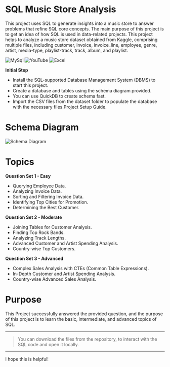 
# SQL Music Store Analysis

This project uses SQL to generate insights into a music store to answer problems that refine SQL core concepts. The main purpose of this project is to get an idea of how SQL is used in data-related projects. This project helps to analyze a music store dataset obtained from Kaggle, comprising multiple files, including customer, invoice, invoice_line, employee, genre, artist, media-type, playlist-track, track, album, and playlist. 

![MySql](https://img.shields.io/badge/MySql-black.svg?style=for-the-badge&logo=mysql&logoColor=white)
![YouTube](https://img.shields.io/badge/YouTube-%23FF0000.svg?style=for-the-badge&logo=YouTube&logoColor=white)
![Excel](https://img.shields.io/badge/Excel-darkgreen.svg?style=for-the-badge&logo=x&logoColor=white)

**Initial Step** 
* Install the SQL-supported Database Management System (DBMS) to start this project. 
* Create a database and tables using the schema diagram provided.
* You can use QuickDB to create schema fast.
* Import the CSV files from the dataset folder to populate the database with the necessary files.Project Setup Guide.



# Schema Diagram
![Schema Diagram](https://github.com/avishek09/Music-Store-Analysis/assets/75924699/993e1d5d-0ae0-4034-9e20-202a2916c84c)



# Topics

**Question Set 1 - Easy**
* Querying Employee Data.
* Analyzing Invoice Data.
* Sorting and Filtering Invoice Data.
* Identifying Top Cities for Promotion.
* Determining the Best Customer.

**Question Set 2 - Moderate**
* Joining Tables for Customer Analysis.
* Finding Top Rock Bands.
* Analyzing Track Lengths.
* Advanced Customer and Artist Spending Analysis.
* Country-wise Top Customers.

**Question Set 3 - Advanced**
* Complex Sales Analysis with CTEs (Common Table Expressions).
* In-Depth Customer and Artist Spending Analysis.
* Country-wise Advanced Sales Analysis.


# Purpose
This Project successfully answered the provided question, and the purpose of this project is to learn the basic, intermediate, and advanced topics of SQL.


---
> You can download the files from the repository, to interact with the SQL code and open it locally.
---

I hope this is helpful!

